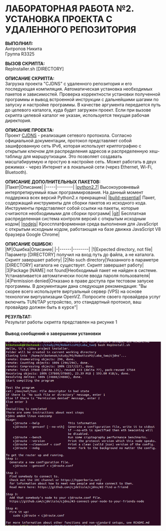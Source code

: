 # ЛАБОРАТОРНАЯ РАБОТА №2. УСТАНОВКА ПРОЕКТА С УДАЛЕННОГО РЕПОЗИТОРИЯ  
**ВЫПОЛНИЛ:**  
Антропов Никита  
Группа R3325  

**ВЫЗОВ СКРИПТА:**  
RepInstaller.sh [DIRECTORY]  

**ОПИСАНИЕ СКРИПТА:**  
Загрузка проекта "CJDNS" с удаленного репозитория и его последующая компиляция. Автоматическая установка необходимых пакетов и зависимостей. Проверка корректности установки полученной программы и вывод встроенной инструкции с дальнейшими шагами по запуску и настройке программы. В качестве аргумента передается путь до целевого каталога, куда будет загружен проект. Если при вызове скрипта целевой каталог не указан, используется текущая рабочая директория.  

**ОПИСАНИЕ ПРОЕКТА:**  
Проект [CJDNS](https://github.com/cjdelisle/cjdns) - реализация сетевого протокола. Согласно официальной документации, протокол представляет собой зашифрованную сеть IPv6, которая использует криптографию с открытым ключом для распределения адресов и распределенную хеш-таблицу для маршрутизации. Это позволяет создавать масштабируемую и простую в настройке сеть. Может работать в двух режимах - через Интернет и в локальной сети (через Ethernet, Wi-Fi, Bluetooth).  

**ОПИСАНИЕ ДОПОЛНИТЕЛЬНЫХ ПАКЕТОВ:**  
|Пакет|Описание|
|-----|--------|
|[python2.7](https://docs.python.org/2/tutorial/index.html)| Высокоуровневый интерпретируемый язык программирования. На данный момент поддержка всех версий Python2.x прекращена|
|[build-essential](https://packages.debian.org/sid/build-essential)| Пакет, содержащий инструменты для сборки пакетов из исходного кода. Инструменты представляют собой ссылки на пакеты, которые считаются необходимыми для сборки программ|
|[git](https://git-scm.com/)| Бесплатная распределенная система контроля версий с открытым исходным кодом|
|[nodejs](https://nodejs.org/en/about/)| Кроссплатформенная среда выполнения для JavaScript с открытым исходным кодом, работающая на базе движка JavaScript V8 браузера Google Chrome|

**ОПИСАНИЕ ОШИБОК:**  
|№|Ошибка|Описание|
|-|------|--------|
|1|Expected directory, not file|Параметр [DIRECTORY] получил на вход путь до файла, а не каталога. Скрипт завершает работу|
|2|No such directory|Указанного в параметре [DIRECTORY] каталога не существует. Скрипт завершает работу|
|3|Package [NAME] not found|Необходимый пакет не найден в системе. Устанавливается автоматически после ввода пароля пользователя|
|4|Permission denied|Отказано в праве доступа при тестовом запуске программы. В документации дана следующая рекомендация: "Вы скорее всего используете виртуальный сервер (VPS) на основе технологии виртуализации OpenVZ. Попросите своего провайдера услуг включить TUN/TAP устройство, это стандартный протокол, ваш провайдер должен быть в курсе"|


**РЕЗУЛЬТАТ:**  
Результат работы скрипта представлен на рисунке 1  
#### Вывод сообщений о завершении установки  
![alt text](Screenshots/output.png "Лог сообщений")
